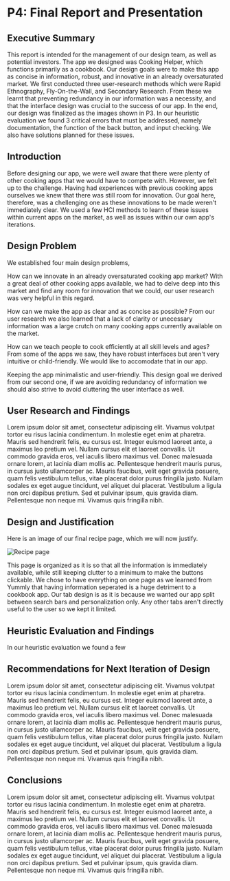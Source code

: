 # P4: Final Report and Presentation

## Executive Summary

This report is intended for the management of our design team, as well as potential investors. The app we designed was Cooking Helper, which functions primarily as a cookbook. Our design goals were to make this app as concise in information, robust, and innovative in an already oversaturated market. We first conducted three user-research methods which were Rapid Ethnography, Fly-On-the-Wall, and Secondary Research. From these we learnt that preventing redundancy in our information was a necessity, and that the interface design was crucial to the success of our app. In the end, our design was finalized as the images shown in P3. In our heuristic evaluation we found 3 critical errors that must be addressed, namely documentation, the function of the back button, and input checking. We also have solutions planned for these issues. 

## Introduction

Before designing our app, we were well aware that there were plenty of other cooking apps that we would have to compete with. However, we felt up to the challenge. Having had experiences with previous cooking apps ourselves we knew that there was still room for innovation. Our goal here, therefore, was a chellenging one as these innovations to be made weren't immediately clear. We used a few HCI methods to learn of these issues within current apps on the market, as well as issues within our own app's iterations.

## Design Problem

We established four main design problems, 

How can we innovate in an already oversaturated cooking app market?
  With a great deal of other cooking apps available, we had to delve deep into this market and find any room for innovation that we could, our user research was very helpful in this regard.

How can we make the app as clear and as concise as possible?
  From our user research we also learned that a lack of clarity or unecessary information was a large crutch on many cooking apps currently available on the market.

How can we teach people to cook efficiently at all skill levels and ages?
  From some of the apps we saw, they have robust interfaces but aren't very intuitive or child-friendly. We would like to accomodate that in our app.

Keeping the app minimalistic and user-friendly.
  This design goal we derived from our second one, if we are avoiding redundancy of information we should also strive to avoid cluttering the user interface as well. 

## User Research and Findings

Lorem ipsum dolor sit amet, consectetur adipiscing elit. Vivamus volutpat tortor eu risus lacinia condimentum. In molestie eget enim at pharetra. Mauris sed hendrerit felis, eu cursus est. Integer euismod laoreet ante, a maximus leo pretium vel. Nullam cursus elit et laoreet convallis. Ut commodo gravida eros, vel iaculis libero maximus vel. Donec malesuada ornare lorem, at lacinia diam mollis ac. Pellentesque hendrerit mauris purus, in cursus justo ullamcorper ac. Mauris faucibus, velit eget gravida posuere, quam felis vestibulum tellus, vitae placerat dolor purus fringilla justo. Nullam sodales ex eget augue tincidunt, vel aliquet dui placerat. Vestibulum a ligula non orci dapibus pretium. Sed et pulvinar ipsum, quis gravida diam. Pellentesque non neque mi. Vivamus quis fringilla nibh.

## Design and Justification

Here is an image of our final recipe page, which we will now justify.

![](https://raw.githubusercontent.com/mpowa705/mpowa705.github.io/master/images/alex3.png "Recipe page")

This page is organized as it is so that all the information is immediately available, while still keeping clutter to a minimum to make the buttons clickable. We chose to have everything on one page as we learned from Yummly that having information seperated is a huge detriment to a cookbook app. Our tab design is as it is because we wanted our app split between search bars and personalization only. Any other tabs aren't directly useful to the user so we kept it limited.

## Heuristic Evaluation and Findings

In our heuristic evaluation we found a few 

## Recommendations for Next Iteration of Design

Lorem ipsum dolor sit amet, consectetur adipiscing elit. Vivamus volutpat tortor eu risus lacinia condimentum. In molestie eget enim at pharetra. Mauris sed hendrerit felis, eu cursus est. Integer euismod laoreet ante, a maximus leo pretium vel. Nullam cursus elit et laoreet convallis. Ut commodo gravida eros, vel iaculis libero maximus vel. Donec malesuada ornare lorem, at lacinia diam mollis ac. Pellentesque hendrerit mauris purus, in cursus justo ullamcorper ac. Mauris faucibus, velit eget gravida posuere, quam felis vestibulum tellus, vitae placerat dolor purus fringilla justo. Nullam sodales ex eget augue tincidunt, vel aliquet dui placerat. Vestibulum a ligula non orci dapibus pretium. Sed et pulvinar ipsum, quis gravida diam. Pellentesque non neque mi. Vivamus quis fringilla nibh.

## Conclusions

Lorem ipsum dolor sit amet, consectetur adipiscing elit. Vivamus volutpat tortor eu risus lacinia condimentum. In molestie eget enim at pharetra. Mauris sed hendrerit felis, eu cursus est. Integer euismod laoreet ante, a maximus leo pretium vel. Nullam cursus elit et laoreet convallis. Ut commodo gravida eros, vel iaculis libero maximus vel. Donec malesuada ornare lorem, at lacinia diam mollis ac. Pellentesque hendrerit mauris purus, in cursus justo ullamcorper ac. Mauris faucibus, velit eget gravida posuere, quam felis vestibulum tellus, vitae placerat dolor purus fringilla justo. Nullam sodales ex eget augue tincidunt, vel aliquet dui placerat. Vestibulum a ligula non orci dapibus pretium. Sed et pulvinar ipsum, quis gravida diam. Pellentesque non neque mi. Vivamus quis fringilla nibh.
